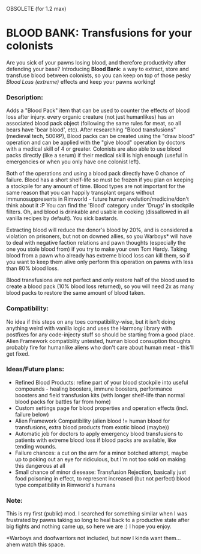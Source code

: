 OBSOLETE (for 1.2 max)

BLOOD BANK: Transfusions for your colonists
===========================================
Are you sick of your pawns losing blood, and therefore productivity after defending your base? Introducing **Blood Bank**: a way to extract, store and transfuse blood between colonists, so you can keep on top of those pesky *Blood Loss (extreme)* effects and keep your pawns working!

### Description:
Adds a "Blood Pack" item that can be used to counter the effects of blood loss after injury. every organic creature (not just humanlikes) has an associated blood pack object (following the same rules for meat, so all bears have 'bear blood', etc).  After researching "Blood transfusions" (medieval tech, 500RP), Blood packs can be created using the "draw blood" operation and can be applied with the "give blood" operation by doctors with a medical skill of 4 or greater. Colonists are also able to use blood packs directly (like a serum) if their medical skill is high enough (useful in emergencies or when you only have one colonist left). 

Both of the operations and using a blood pack directly have 0 chance of failure. Blood has a short shelf-life so must be frozen if you plan on keeping a stockpile for any amount of time. Blood types are not important for the same reason that you can happily transplant organs without immunosuppresents in Rimworld - future human evolution/medicine/don't think about it :P You can find the 'Blood' category under 'Drugs' in stockpile filters.  Oh, and blood is drinkable and usable in cooking (dissallowed in all vanilla recipes by default). You sick bastards.

Extracting blood will reduce the donor's blood by 20%, and is considered a violation on prisoners, but not on downed allies, so you Warboys* will have to deal with negative faction relations and pawn thoughts (especially the one you stole blood from) if you try to make your own Tom Hardy. Taking blood from a pawn who already has extreme blood loss can kill them, so if you want to keep them alive only perform this operation on pawns with less than 80% blood loss.
	
Blood transfusions are not perfect and only restore half of the blood used to create a blood pack (10% blood loss returned), so you will need 2x as many blood packs to restore the same amount of blood taken. 

### Compatibility:
No idea if this steps on any toes compatibility-wise, but it isn't doing anything weird with vanilla logic and uses the Harmony library with postfixes for any code-injecty stuff so should be starting from a good place.  
Alien Framework compatiblity untested, human blood consuption thoughts probably fire for humanlike aliens who don't care about human meat - this'll get fixed.
	
### Ideas/Future plans:
- Refined Blood Products: refine part of your blood stockpile into useful compounds - healing boosters, immune boosters, performance boosters and field transfusion kits (with longer shelf-life than normal blood packs for battles far from home)
- Custom settings page for blood properties and operation effects (incl. failure below)
- Alien Framework Compatibility (alien blood != human blood for transfusions, extra blood products from exotic blood (maybe))
- Automatic job for doctors to apply emergency blood transfusions to patients with extreme blood loss if blood packs are available, like tending wounds.
- Failure chances:  a cut on the arm for a minor botched attempt, maybe up to poking out an eye for ridiculous, but I'm not too sold on making this dangerous at all
- Small chance of minor diesease: Transfusion Rejection, basically just food poisoning in effect, to represent increased (but not perfect) blood type compatibility in Rimworld's humans

	
### Note:
This is my first (public) mod. I searched for something similar when I was frustrated by pawns taking so long to heal back to a productive state after big fights and nothing came up, so here we are :) I hope you enjoy.


	
*Warboys and doofwarriors not included, but now I kinda want them... ahem watch this space.

